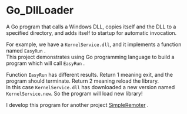 # Go_DllLoader

A Go program that calls a Windows DLL, copies itself and the DLL to a specified directory, and adds itself to startup for automatic invocation.

For example, we have a `KernelService.dll`, and it implements a function named `EasyRun` .  
This project demonstrates using Go programming language to build a program which will call `EasyRun` .  

Function `EasyRun` has different results. Return 1 meaning exit, and the program should terminate. Return 2 meaning reload the library.  
In this case `KernelService.dll` has downloaded a new version named `KernelService.new`. So the program will load new library!

I develop this program for another project [SimpleRemoter](https://github.com/yuanyuanxiang/SimpleRemoter) .  
